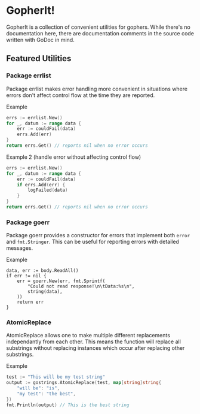 # GopherIt!

GopherIt is a collection of convenient utilities for gophers. While there's no
documentation here, there are documentation comments in the source code written
with GoDoc in mind.

## Featured Utilities

### Package errlist
Package errlist makes error handling more convenient in situations where errors
don't affect control flow at the time they are reported.

Example
```go
errs := errlist.New()
for _, datum := range data {
    err := couldFail(data)
    errs.Add(err)
}
return errs.Get() // reports nil when no error occurs
```

Example 2 (handle error without affecting control flow)
```go
errs := errlist.New()
for _, datum := range data {
    err := couldFail(data)
    if errs.Add(err) {
        logFailed(data)
    }
}
return errs.Get() // reports nil when no error occurs
```

### Package goerr
Package goerr provides a constructor for errors that implement both `error` and
`fmt.Stringer`. This can be useful for reporting errors with detailed messages.

Example
```
data, err := body.ReadAll()
if err != nil {
    err = goerr.New(err, fmt.Sprintf(
        "Could not read response!\n\tData:%s\n",
        string(data),
    ))
    return err
}
```

### AtomicReplace
AtomicReplace allows one to make multiple different replacements independantly
from each other. This means the function will replace all substrings without
replacing instances which occur after replacing other substrings.

Example
```go
test := "This will be my test string"
output := gostrings.AtomicReplace(test, map[string]string{
    "will be": "is",
    "my test": "the best",
})
fmt.Println(output) // This is the best string
```
